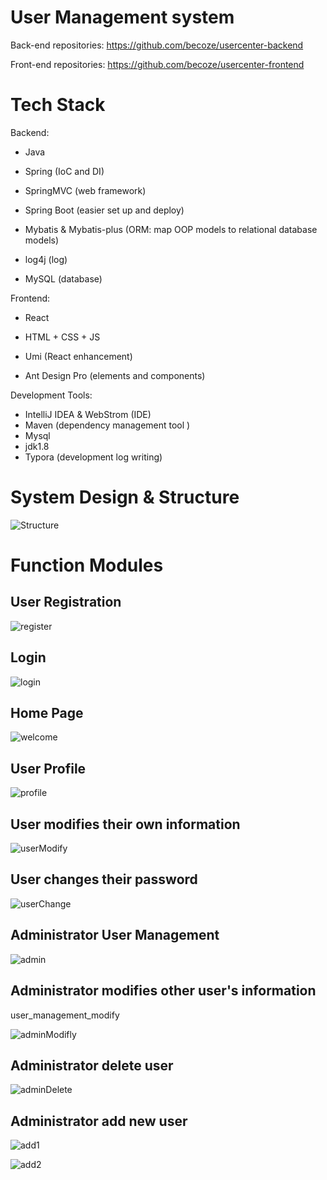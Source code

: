 # User Management system 

Back-end repositories: https://github.com/becoze/usercenter-backend 

Front-end repositories: https://github.com/becoze/usercenter-frontend 

# Tech Stack

Backend:

* Java

* Spring (IoC and DI)

* SpringMVC (web framework)

* Spring Boot (easier set up and deploy)

* Mybatis & Mybatis-plus (ORM: map OOP models to relational database models)

* log4j (log)
* MySQL (database)



Frontend: 

* React

* HTML + CSS + JS

* Umi (React enhancement)

* Ant Design Pro (elements and components) 

  



Development Tools: 

- IntelliJ IDEA & WebStrom (IDE)
- Maven (dependency management tool )
- Mysql
- jdk1.8
- Typora (development log writing)



# System Design & Structure 

![Structure ](https://raw.githubusercontent.com/becoze/becozePictureHosting/main/usercenter/readmeImage/stracture.png)



# Function Modules

## User Registration 

![register](https://raw.githubusercontent.com/becoze/becozePictureHosting/main/usercenter/readmeImage/register.png)

## Login

![login](https://raw.githubusercontent.com/becoze/becozePictureHosting/main/usercenter/readmeImage/login.png)

## Home Page

![welcome](https://raw.githubusercontent.com/becoze/becozePictureHosting/main/usercenter/readmeImage/welcome.png)




## User Profile 

![profile](https://raw.githubusercontent.com/becoze/becozePictureHosting/main/usercenter/readmeImage/user_profile.png)

## User modifies their own information

![userModify](https://raw.githubusercontent.com/becoze/becozePictureHosting/main/usercenter/readmeImage/user_profile_modifly.png)

## User changes their password 

![userChange](https://raw.githubusercontent.com/becoze/becozePictureHosting/main/usercenter/readmeImage/user_profile_password.png)



## Administrator User Management 

![admin](https://raw.githubusercontent.com/becoze/becozePictureHosting/main/usercenter/readmeImage/user_management.png)

## Administrator modifies other user's information

user_management_modify

![adminModifly](https://raw.githubusercontent.com/becoze/becozePictureHosting/main/usercenter/readmeImage/user_management_modifly.png)

## Administrator delete user

![adminDelete](https://raw.githubusercontent.com/becoze/becozePictureHosting/main/usercenter/readmeImage/user_management_delete.png)

## Administrator add new user 

![add1](https://raw.githubusercontent.com/becoze/becozePictureHosting/main/usercenter/readmeImage/add_user_1.png)

![add2](https://raw.githubusercontent.com/becoze/becozePictureHosting/main/usercenter/readmeImage/add_user_2.png)

